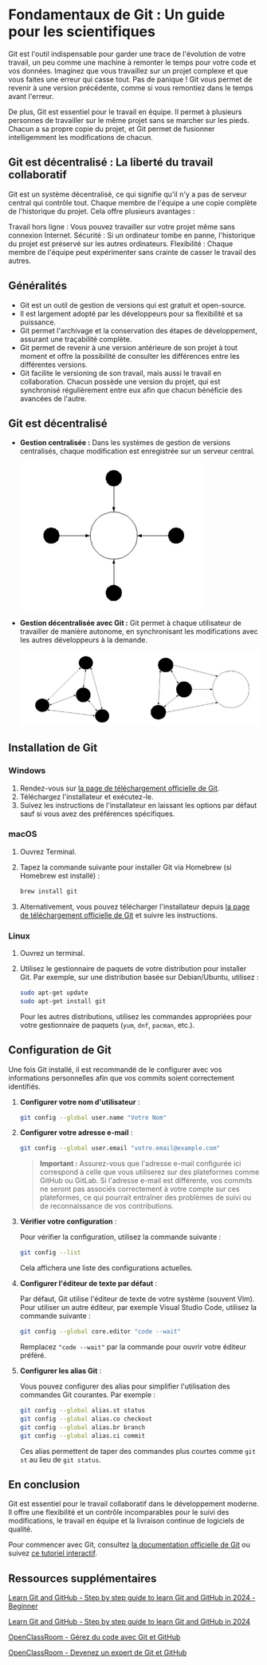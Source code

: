 # Fondamentaux de Git : Un guide pour les scientifiques

Git est l'outil indispensable pour garder une trace de l'évolution de votre travail, un peu comme une machine à remonter le temps pour votre code et vos données. Imaginez que vous travaillez sur un projet complexe et que vous faites une erreur qui casse tout. Pas de panique ! Git vous permet de revenir à une version précédente, comme si vous remontiez dans le temps avant l'erreur.

De plus, Git est essentiel pour le travail en équipe. Il permet à plusieurs personnes de travailler sur le même projet sans se marcher sur les pieds. Chacun a sa propre copie du projet, et Git permet de fusionner intelligemment les modifications de chacun.

## Git est décentralisé : La liberté du travail collaboratif

Git est un système décentralisé, ce qui signifie qu'il n'y a pas de serveur central qui contrôle tout. Chaque membre de l'équipe a une copie complète de l'historique du projet. Cela offre plusieurs avantages :

Travail hors ligne : Vous pouvez travailler sur votre projet même sans connexion Internet.
Sécurité : Si un ordinateur tombe en panne, l'historique du projet est préservé sur les autres ordinateurs.
Flexibilité : Chaque membre de l'équipe peut expérimenter sans crainte de casser le travail des autres.

## Généralités

- Git est un outil de gestion de versions qui est gratuit et open-source.
- Il est largement adopté par les développeurs pour sa flexibilité et sa puissance.
- Git permet l'archivage et la conservation des étapes de développement, assurant une traçabilité complète.
- Git permet de revenir à une version antérieure de son projet à tout moment et offre la possibilité de consulter les différences entre les différentes versions.
- Git facilite le versioning de son travail, mais aussi le travail en collaboration. Chacun possède une version du projet, qui est synchronisé régulièrement entre eux afin que chacun bénéficie des avancées de l'autre.

## Git est décentralisé

- **Gestion centralisée :** Dans les systèmes de gestion de versions centralisés, chaque modification est enregistrée sur un serveur central.

  ![image.png](image\git_centraliser.png)
  
- **Gestion décentralisée avec Git :** Git permet à chaque utilisateur de travailler de manière autonome, en synchronisant les modifications avec les autres développeurs à la demande.

  ![image.png](image/git_decentralise.png)

## Installation de Git

### Windows

1. Rendez-vous sur [la page de téléchargement officielle de Git](https://git-scm.com/download/win).
2. Téléchargez l'installateur et exécutez-le.
3. Suivez les instructions de l'installateur en laissant les options par défaut sauf si vous avez des préférences spécifiques.

### macOS

1. Ouvrez Terminal.
2. Tapez la commande suivante pour installer Git via Homebrew (si Homebrew est installé) :

   ```bash
   brew install git
   ```

3. Alternativement, vous pouvez télécharger l'installateur depuis [la page de téléchargement officielle de Git](https://git-scm.com/download/mac) et suivre les instructions.

### Linux

1. Ouvrez un terminal.
2. Utilisez le gestionnaire de paquets de votre distribution pour installer Git. Par exemple, sur une distribution basée sur Debian/Ubuntu, utilisez :

   ```bash
   sudo apt-get update
   sudo apt-get install git
   ```

   Pour les autres distributions, utilisez les commandes appropriées pour votre gestionnaire de paquets (`yum`, `dnf`, `pacman`, etc.).

## Configuration de Git

Une fois Git installé, il est recommandé de le configurer avec vos informations personnelles afin que vos commits soient correctement identifiés.

1. **Configurer votre nom d'utilisateur** :

   ```bash
   git config --global user.name "Votre Nom"
   ```

2. **Configurer votre adresse e-mail** :

   ```bash
   git config --global user.email "votre.email@example.com"
   ```

   > **Important :** Assurez-vous que l'adresse e-mail configurée ici correspond à celle que vous utiliserez sur des plateformes comme GitHub ou GitLab. Si l'adresse e-mail est différente, vos commits ne seront pas associés correctement à votre compte sur ces plateformes, ce qui pourrait entraîner des problèmes de suivi ou de reconnaissance de vos contributions.

3. **Vérifier votre configuration** :

   Pour vérifier la configuration, utilisez la commande suivante :

   ```bash
   git config --list
   ```

   Cela affichera une liste des configurations actuelles.

4. **Configurer l'éditeur de texte par défaut** :

   Par défaut, Git utilise l'éditeur de texte de votre système (souvent Vim). Pour utiliser un autre éditeur, par exemple Visual Studio Code, utilisez la commande suivante :

   ```bash
   git config --global core.editor "code --wait"
   ```

   Remplacez `"code --wait"` par la commande pour ouvrir votre éditeur préféré.

5. **Configurer les alias Git** :

   Vous pouvez configurer des alias pour simplifier l'utilisation des commandes Git courantes. Par exemple :

   ```bash
   git config --global alias.st status
   git config --global alias.co checkout
   git config --global alias.br branch
   git config --global alias.ci commit
   ```

   Ces alias permettent de taper des commandes plus courtes comme `git st` au lieu de `git status`.

## En conclusion

Git est essentiel pour le travail collaboratif dans le développement moderne. Il offre une flexibilité et un contrôle incomparables pour le suivi des modifications, le travail en équipe et la livraison continue de logiciels de qualité.

Pour commencer avec Git, consultez [la documentation officielle de Git](https://git-scm.com/doc) ou suivez [ce tutoriel interactif](https://learngitbranching.js.org/).

## Ressources supplémentaires

[Learn Git and GitHub - Step by step guide to learn Git and GitHub in 2024 - Beginner](https://roadmap.sh/git-github?r=git-github-beginner)

[Learn Git and GitHub - Step by step guide to learn Git and GitHub in 2024](https://roadmap.sh/git-github)

[OpenClassRoom - Gérez du code avec Git et GitHub](https://openclassrooms.com/fr/courses/7162856-gerez-du-code-avec-git-et-github)

[OpenClassRoom - Devenez un expert de Git et GitHub](https://openclassrooms.com/fr/courses/7688581-devenez-un-expert-de-git-et-github)

